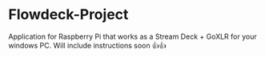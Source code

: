 # Flowdeck-Project
Application for Raspberry Pi that works as a Stream Deck + GoXLR for your windows PC. 
Will include instructions soon 👍👍
